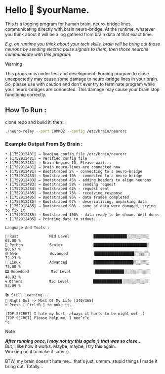 
# Hello 👋 $yourName.

This is a logging program for human brain, neuro-bridge lines, communicating directly with brain neuro-bridge. At the runtime, whatever you think about it will be a log gatherd from brain data at that exact time.  

_E.g. on runtime you think about your tech skills, brain will be bring out those neurons by sending electric pulse signals to them, then those neurons communicate with this program._


> [!WARNING]
> This program is under test and development. Forcing program to close unexpectedly may cause some damage to neuro-bridge lines in your brain. So, please use with caution and don't ever try to terminate program while your neuro-bridges are connected. This damage may cause your brain stop functionig correctly. 



## How To Run :

clone repo and build it. then :

```bash
./neuro-relay --port COMM02 --config /etc/brain/neurorc
```

 ### Example Output From By Brain :
```text
• [1752912481] → Reading config file /etc/brain/neurorc
• [1752912481] → Verified config file
• [1752912481] → Brain begins IO, Please wait...
• [1752912481] → Brain neuro-lines are connected now
• [1752912481] → Bootstraped 2% - connecting to a neuro-bridge
• [1752912483] → Bootstraped 10% - connected to a neuro-bridge
• [1752912483] → Bootstraped 45% - adding headers to align neurons
• [1752912483] → Bootstraped 58% - sending request
• [1752912484] → Bootstraped 62% - request sent
• [1752912485] → Bootstraped 75% - receiving response
• [1752912485] → Bootstraped 95% - data frames completed
• [1752912485] → Bootstraped 97% - deserializing, unpacking data
• [1752912485] → Bootstraped 98% - some of data were damaged, trying to fix it
• [1752912485] → Bootstraped 100% - data ready to be shown. Well done.
• [1752912485] → Printing data to stdout...

Language And Tools :

🦀 Rust              Mid Level           ███████████████░░░░░░░░░░   62.00 % 
🐍 Python            Senior              ████████████████████████░   98.67 % 
🌐 Web               Advanced            ██████████████████░░░░░░░   72.23 % 
🐧 Linux             Advanced            ██████████████████░░░░░░░   75.00 % 
📟 Embedded          Mid Level           █████████████░░░░░░░░░░░░   48.92 % 
🌀 Others            Mid Level           █████████████░░░░░░░░░░░░   53.09 % 

📚 Still Learning...
🦉 Night Owl -> Most Of My Life [340/365]
⌨️ Press [ Ctrl+R ] to nuke it...

[TOP SECRET] I hate my host, always it hurts to be night owl :(
[TOP SECRET] Please help me, I nee^c^c
^c
```
> [!NOTE]  
> **_After running once, I may not try this again ;) that was so close..._**  
> But, I like how it works. Maybe, maybe, I try this again.  
> Working on it to make it safer :)

BTW, my brain doesn't hate me... that's just, ummm. stupid things I made it bring out. Totally...

